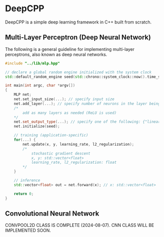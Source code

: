 # DeepCPP

DeepCPP is a simple deep learning framework in C++ built from scratch.

## Multi-Layer Perceptron (Deep Neural Network)

The following is a general guideline for implementing multi-layer perceptrons, also known as deep neural networks.

```cpp
#include "../lib/mlp.hpp"

// declare a global random engine initialized with the system clock
std::default_random_engine seed(std::chrono::system_clock::now().time_since_epoch().count());

int main(int argc, char *argv[])
{
    MLP net;
    net.set_input_size(...); // specify input size
    net.add_layer(...); // specify number of neurons in the layer being added
    /*
        add as many layers as needed (ReLU is used)
    */
    net.set_output_type(...); // specify one of the following: {"linear", "softmax"}
    net.initialize(seed);

    // training (application-specific)
    for(...) {
        net.update(x, y, learning_rate, l2_regularization);
        /*
            stochastic gradient descent
            x, y: std::vector<float>
            learning_rate, l2_regularization: float
        */
    }

    // inference
    std::vector<float> out = net.forward(x); // x: std::vector<float>

    return 0;
}
```

## Convolutional Neural Network

CONVPOOL2D CLASS IS COMPLETE (2024-08-07). CNN CLASS WILL BE IMPLEMENTED SOON.
